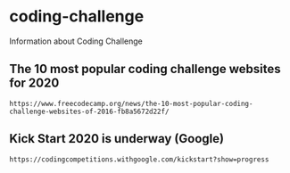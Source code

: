 # coding-challenge
Information about Coding Challenge

## The 10 most popular coding challenge websites for 2020
    https://www.freecodecamp.org/news/the-10-most-popular-coding-challenge-websites-of-2016-fb8a5672d22f/
    
## Kick Start 2020 is underway (Google)
    https://codingcompetitions.withgoogle.com/kickstart?show=progress
